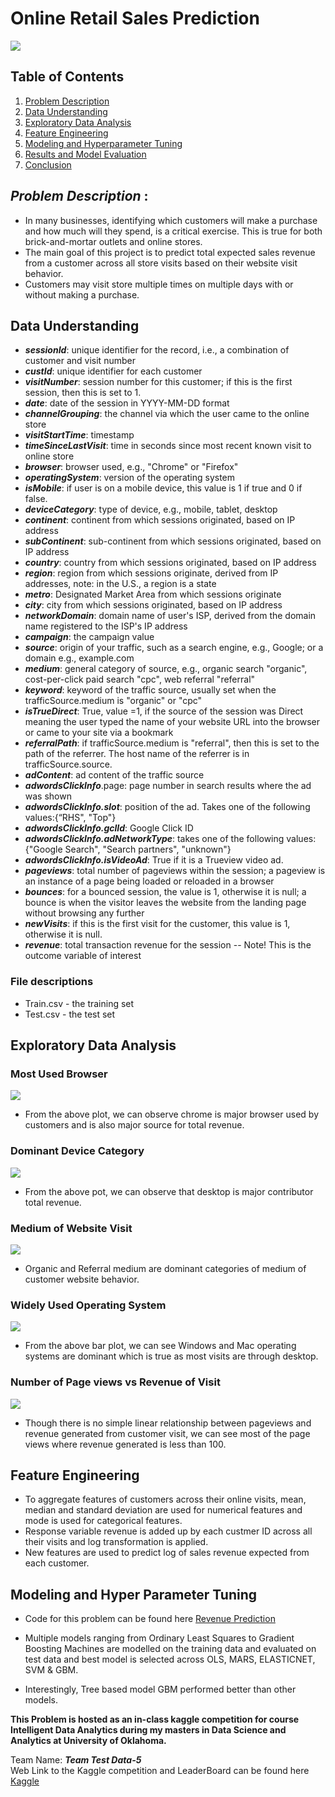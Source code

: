 # Online Retail Sales Prediction
<img src='./images/online_store.webp'>

## Table of Contents
1. [Problem Description](#problem-description)
2. [Data Understanding](#data-understanding)
3. [Exploratory Data Analysis](#exploratory-data-analysis)
4. [Feature Engineering](#feature-engineering)
5. [Modeling and Hyperparameter Tuning](#modeling-and-hyper-parameter-tuning)
6. [Results and Model Evaluation](#)
7. [Conclusion](#)
## *Problem Description* :
* In many businesses, identifying which customers will make a purchase and how much will they spend, is a critical exercise. This is true for both brick-and-mortar outlets and online stores. 
* The main goal of this project is to predict total expected sales revenue from a customer across all store visits based on their website visit behavior.
* Customers may visit store multiple times on multiple days with or without making a purchase.

## Data Understanding
* ***sessionId***: unique identifier for the record, i.e., a combination of customer and visit number
* ***custId***: unique identifier for each customer
* ***visitNumber***: session number for this customer; if this is the first session, then this is set to 1.
* ***date***: date of the session in YYYY-MM-DD format
* ***channelGrouping***: the channel via which the user came to the online store
* ***visitStartTime***: timestamp
* ***timeSinceLastVisit***: time in seconds since most recent known visit to online store
* ***browser***: browser used, e.g., "Chrome" or "Firefox"
* ***operatingSystem***: version of the operating system
* ***isMobile***: if user is on a mobile device, this value is 1 if true and 0 if false.
* ***deviceCategory***: type of device, e.g., mobile, tablet, desktop
* ***continent***: continent from which sessions originated, based on IP address
* ***subContinent***: sub-continent from which sessions originated, based on IP address
* ***country***: country from which sessions originated, based on IP address
* ***region***: region from which sessions originate, derived from IP addresses, note: in the U.S., a region is a state
* ***metro***: Designated Market Area from which sessions originate
* ***city***: city from which sessions originated, based on IP address
* ***networkDomain***: domain name of user's ISP, derived from the domain name registered to the ISP's IP address
* ***campaign***: the campaign value
* ***source***: origin of your traffic, such as a search engine, e.g., Google; or a domain e.g., example.com
* ***medium***: general category of source, e.g., organic search "organic", cost-per-click paid search "cpc", web referral "referral"
* ***keyword***: keyword of the traffic source, usually set when the trafficSource.medium is "organic" or "cpc"
* ***isTrueDirect***: True, value =1, if the source of the session was Direct meaning the user typed the name of your website URL into the browser or came to your site via a bookmark
* ***referralPath***: if trafficSource.medium is "referral", then this is set to the path of the referrer. The host name of the referrer is in trafficSource.source.
* ***adContent***: ad content of the traffic source
* ***adwordsClickInfo***.page: page number in search results where the ad was shown
* ***adwordsClickInfo.slot***: position of the ad. Takes one of the following values:{“RHS", "Top"}
* ***adwordsClickInfo.gclId***: Google Click ID
* ***adwordsClickInfo.adNetworkType***: takes one of the following values: {"Google Search", "Search partners", "unknown"}
* ***adwordsClickInfo.isVideoAd***: True if it is a Trueview video ad.
* ***pageviews***: total number of pageviews within the session; a pageview is an instance of a page being loaded or reloaded in a browser
* ***bounces***: for a bounced session, the value is 1, otherwise it is null; a bounce is when the visitor leaves the website from the landing page without browsing any further
* ***newVisits***: if this is the first visit for the customer, this value is 1, otherwise it is null.
* ***revenue***: total transaction revenue for the session -- Note! This is the outcome variable of interest

### File descriptions
* Train.csv - the training set
* Test.csv - the test set

## Exploratory Data Analysis

### Most Used Browser 

<img src='./images/browser_bar_plot.png'>

* From the above plot, we can observe chrome is major browser used by customers and is also major source for total revenue.

 ### Dominant Device Category 

<img src='./images/deviceCategory_bar_plot.png'>

* From the above pot, we can observe that desktop is major contributor total revenue.

### Medium of Website Visit
<img src='./images/medium_bar_plot.png'>

* Organic and Referral medium are dominant categories of medium of customer website behavior.

### Widely Used Operating System 
<img src='./images/Os_bar_plot.png'>

* From the above bar plot, we can see Windows and Mac operating systems are dominant which is true as most visits are through desktop.
### Number of Page views vs Revenue of Visit
<img src='./images/page_views_scatter_plot.png'>

* Though there is no simple linear relationship between pageviews and revenue generated from customer visit, we can see most of the page views where revenue generated is less than 100.

## Feature Engineering
* To aggregate features of customers across their online visits, mean, median and standard deviation are used for numerical features and mode is used for categorical features.
* Response variable revenue is added up by each custmer ID across all their visits and log transformation is applied.
* New features are used to predict log of sales revenue expected from each customer.

## Modeling and Hyper Parameter Tuning

* Code for this problem can be found here [Revenue Prediction](./Revenue-Prediction.R)

* Multiple models ranging from Ordinary Least Squares to Gradient Boosting Machines are modelled on the training data and evaluated on test data and best model is selected 
across OLS, MARS, ELASTICNET, SVM & GBM.

* Interestingly, Tree based model GBM performed better than other models.

**This Problem is hosted as an in-class kaggle competition for course Intelligent Data Analytics 
during my masters in Data Science and Analytics at University of Oklahoma.**

Team Name: ***_Team Test Data-5_***\
Web Link to the Kaggle competition and LeaderBoard can be found here [Kaggle](https://www.kaggle.com/c/2021-5103-hw6/leaderboard)
